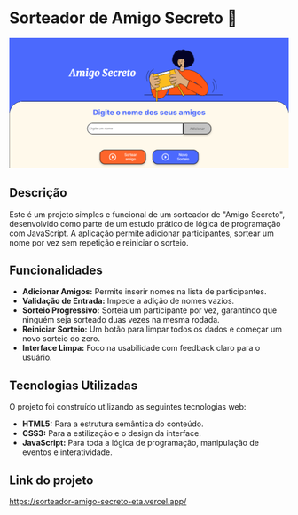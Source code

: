 # Sorteador de Amigo Secreto 🎁

![Prévia do Projeto](assets/imagemprojeto.png) 
## Descrição

Este é um projeto simples e funcional de um sorteador de "Amigo Secreto", desenvolvido como parte de um estudo prático de lógica de programação com JavaScript. A aplicação permite adicionar participantes, sortear um nome por vez sem repetição e reiniciar o sorteio.

## Funcionalidades

* **Adicionar Amigos:** Permite inserir nomes na lista de participantes.
* **Validação de Entrada:** Impede a adição de nomes vazios.
* **Sorteio Progressivo:** Sorteia um participante por vez, garantindo que ninguém seja sorteado duas vezes na mesma rodada.
* **Reiniciar Sorteio:** Um botão para limpar todos os dados e começar um novo sorteio do zero.
* **Interface Limpa:** Foco na usabilidade com feedback claro para o usuário.

## Tecnologias Utilizadas

O projeto foi construído utilizando as seguintes tecnologias web:

* **HTML5:** Para a estrutura semântica do conteúdo.
* **CSS3:** Para a estilização e o design da interface.
* **JavaScript:** Para toda a lógica de programação, manipulação de eventos e interatividade.

## Link do projeto

https://sorteador-amigo-secreto-eta.vercel.app/
